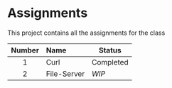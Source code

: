 # Assignments
This project contains all the assignments for the class

**Number** | **Name** | **Status**
:---: | :--- | ---
1 | Curl | Completed
2 | File-Server | _WIP_
